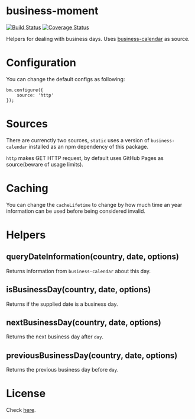 # business-moment
[![Build Status](https://travis-ci.org/pagarme/business-moment.svg)](https://travis-ci.org/pagarme/business-moment) [![Coverage Status](https://coveralls.io/repos/pagarme/business-moment/badge.svg?branch=master)](https://coveralls.io/r/pagarme/business-moment?branch=master)

Helpers for dealing with business days. Uses [business-calendar](https://pagarme.github.io/business-calendar) as source.

# Configuration

You can change the default configs as following:

```
bm.configure({
	source: 'http'
});
```

# Sources

There are currenctly two sources, `static` uses a version of `business-calendar` installed as an npm dependency of this package.

`http` makes GET HTTP request, by default uses GitHub Pages as source(beware of usage limits).

# Caching

You can change the `cacheLifetime` to change by how much time an year information can be used before being considered invalid.

# Helpers

## queryDateInformation(country, date, options)

Returns information from `business-calendar` about this day.

## isBusinessDay(country, date, options)

Returns if the supplied date is a business day.

## nextBusinessDay(country, date, options)

Returns the next business day after `day`.

## previousBusinessDay(country, date, options)

Returns the previous business day before `day`.

# License

Check [here](LICENSE).

